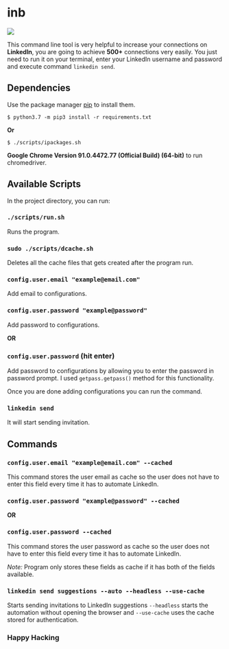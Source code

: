 # inb

![](https://content.linkedin.com/content/dam/me/business/en-us/amp/brand-site/v2/bg/LI-Logo.svg.original.svg)

This command line tool is very helpful to increase your connections on **LinkedIn**, you are going to achieve **500+** connections very easily. You just need to run it on your terminal, enter your LinkedIn username and password and execute command `linkedin send`.

## Dependencies

Use the package manager [pip](https://pip.pypa.io/en/stable/) to install them.

```shell
$ python3.7 -m pip3 install -r requirements.txt 
```

**Or**

```shell
$ ./scripts/ipackages.sh
```

**Google Chrome Version 91.0.4472.77 (Official Build) (64-bit)** to run chromedriver.

## Available Scripts

In the project directory, you can run:

### `./scripts/run.sh`

Runs the program.

### `sudo ./scripts/dcache.sh`

Deletes all the cache files that gets created after the program run.

### `config.user.email "example@email.com"`

Add email to configurations.

### `config.user.password "example@password"`

Add password to configurations.

**OR**

### `config.user.password` (hit enter)

Add password to configurations by allowing you to enter the password in password prompt. I used `getpass.getpass()` method for this functionality.

Once you are done adding configurations you can run the command.

### `linkedin send`

It will start sending invitation.

## Commands

### `config.user.email "example@email.com" --cached`

This command stores the user email as cache so the user does not have to enter this field every time it has to automate LinkedIn.

### `config.user.password "example@password" --cached`

**OR**

### `config.user.password --cached`

This command stores the user password as cache so the user does not have to enter this field every time it has to automate LinkedIn.

_Note:_ Program only stores these fields as cache if it has both of the fields available.

### `linkedin send suggestions --auto --headless --use-cache`

Starts sending invitations to LinkedIn suggestions `--headless` starts the automation without opening the browser and `--use-cache` uses the cache stored for authentication.

### Happy Hacking

<!-- Definitions -->

[_stable]: https://github.com/JoshiAyush/linkedin-bot/tree/stable
